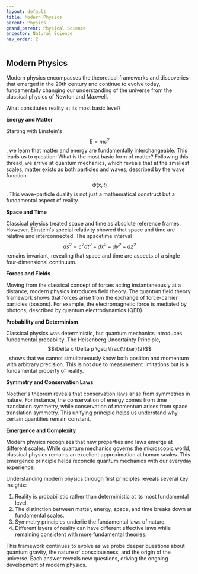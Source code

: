 ```yaml
---
layout: default
title: Modern Physics
parent: Physics
grand_parent: Physical Science
ancestor: Natural Science
nav_order: 2
---
```


## Modern Physics

Modern physics encompasses the theoretical frameworks and discoveries that emerged in the 20th century and continue to evolve today, fundamentally changing our understanding of the universe from the classical physics of Newton and Maxwell.

What constitutes reality at its most basic level?

**Energy and Matter**

Starting with Einstein's $$E = mc^2$$, we learn that matter and energy are fundamentally interchangeable. This leads us to question: What is the most basic form of matter? Following this thread, we arrive at quantum mechanics, which reveals that at the smallest scales, matter exists as both particles and waves, described by the wave function $$\psi(x,t)$$. This wave-particle duality is not just a mathematical construct but a fundamental aspect of reality.

**Space and Time**

Classical physics treated space and time as absolute reference frames. However, Einstein's special relativity showed that space and time are relative and interconnected. The spacetime interval $$ds^2 = c^2dt^2 - dx^2 - dy^2 - dz^2$$ remains invariant, revealing that space and time are aspects of a single four-dimensional continuum.

**Forces and Fields**

Moving from the classical concept of forces acting instantaneously at a distance, modern physics introduces field theory. The quantum field theory framework shows that forces arise from the exchange of force-carrier particles (bosons). For example, the electromagnetic force is mediated by photons, described by quantum electrodynamics (QED).

**Probability and Determinism**

Classical physics was deterministic, but quantum mechanics introduces fundamental probability. The Heisenberg Uncertainty Principle, $$\Delta x \Delta p \geq \frac{\hbar}{2}$$, shows that we cannot simultaneously know both position and momentum with arbitrary precision. This is not due to measurement limitations but is a fundamental property of reality.

**Symmetry and Conservation Laws**

Noether's theorem reveals that conservation laws arise from symmetries in nature. For instance, the conservation of energy comes from time translation symmetry, while conservation of momentum arises from space translation symmetry. This unifying principle helps us understand why certain quantities remain constant.

**Emergence and Complexity**

Modern physics recognizes that new properties and laws emerge at different scales. While quantum mechanics governs the microscopic world, classical physics remains an excellent approximation at human scales. This emergence principle helps reconcile quantum mechanics with our everyday experience.

Understanding modern physics through first principles reveals several key insights:

1. Reality is probabilistic rather than deterministic at its most fundamental level.
2. The distinction between matter, energy, space, and time breaks down at fundamental scales.
3. Symmetry principles underlie the fundamental laws of nature.
4. Different layers of reality can have different effective laws while remaining consistent with more fundamental theories.

This framework continues to evolve as we probe deeper questions about quantum gravity, the nature of consciousness, and the origin of the universe. Each answer reveals new questions, driving the ongoing development of modern physics.
